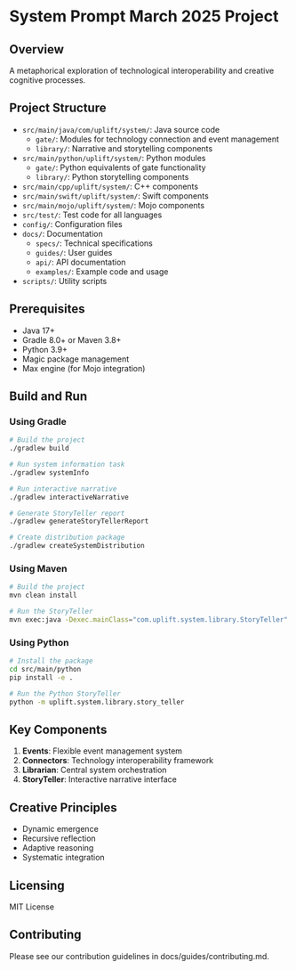 # System Prompt March 2025 Project

## Overview
A metaphorical exploration of technological interoperability and creative cognitive processes.

## Project Structure
- `src/main/java/com/uplift/system/`: Java source code
  - `gate/`: Modules for technology connection and event management
  - `library/`: Narrative and storytelling components
- `src/main/python/uplift/system/`: Python modules
  - `gate/`: Python equivalents of gate functionality
  - `library/`: Python storytelling components
- `src/main/cpp/uplift/system/`: C++ components
- `src/main/swift/uplift/system/`: Swift components
- `src/main/mojo/uplift/system/`: Mojo components
- `src/test/`: Test code for all languages
- `config/`: Configuration files
- `docs/`: Documentation
  - `specs/`: Technical specifications
  - `guides/`: User guides
  - `api/`: API documentation
  - `examples/`: Example code and usage
- `scripts/`: Utility scripts

## Prerequisites
- Java 17+
- Gradle 8.0+ or Maven 3.8+
- Python 3.9+
- Magic package management
- Max engine (for Mojo integration)

## Build and Run

### Using Gradle
```bash
# Build the project
./gradlew build

# Run system information task
./gradlew systemInfo

# Run interactive narrative
./gradlew interactiveNarrative

# Generate StoryTeller report
./gradlew generateStoryTellerReport

# Create distribution package
./gradlew createSystemDistribution
```

### Using Maven
```bash
# Build the project
mvn clean install

# Run the StoryTeller
mvn exec:java -Dexec.mainClass="com.uplift.system.library.StoryTeller"
```

### Using Python
```bash
# Install the package
cd src/main/python
pip install -e .

# Run the Python StoryTeller
python -m uplift.system.library.story_teller
```

## Key Components
1. **Events**: Flexible event management system
2. **Connectors**: Technology interoperability framework
3. **Librarian**: Central system orchestration
4. **StoryTeller**: Interactive narrative interface

## Creative Principles
- Dynamic emergence
- Recursive reflection
- Adaptive reasoning
- Systematic integration

## Licensing
MIT License

## Contributing
Please see our contribution guidelines in docs/guides/contributing.md. 